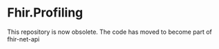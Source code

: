 Fhir.Profiling
==============

This repository is now obsolete. The code has moved to become part of fhir-net-api
